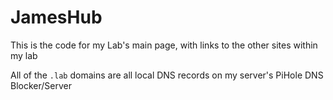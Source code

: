 # JamesHub
This is the code for my Lab's main page, with links to the other sites within my lab

All of the `.lab` domains are all local DNS records on my server's PiHole DNS Blocker/Server
